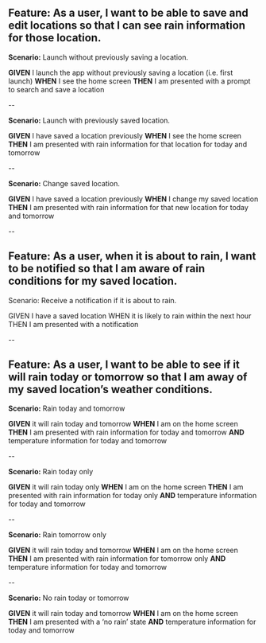 Feature: As a user, I want to be able to save and edit locations so that I can see rain information for those location.
----


**Scenario:** Launch without previously saving a location.

**GIVEN** I launch the app without previously saving a location (i.e. first launch)
**WHEN** I see the home screen
**THEN** I am presented with a prompt to search and save a location

--

**Scenario:** Launch with previously saved location.

**GIVEN** I have saved a location previously
**WHEN** I see the home screen
**THEN** I am presented with rain information for that location for today and tomorrow

--

**Scenario:** Change saved location.

**GIVEN** I have saved a location previously
**WHEN** I change my saved location
**THEN** I am presented with rain information for that new location for today and tomorrow

--

Feature: As a user, when it is about to rain, I want to be notified so that I am aware of rain conditions for my saved location.
----


Scenario: Receive a notification if it is about to rain.

GIVEN I have a saved location
WHEN it is likely to rain within the next hour
THEN I am presented with a notification

--

Feature: As a user, I want to be able to see if it will rain today or tomorrow so that I am away of my saved location’s weather conditions.
----

**Scenario:** Rain today and tomorrow

**GIVEN** it will rain today and tomorrow
**WHEN** I am on the home screen
**THEN** I am presented with rain information for today and tomorrow
**AND** temperature information for today and tomorrow

--

**Scenario:** Rain today only

**GIVEN** it will rain today only
**WHEN** I am on the home screen
**THEN** I am presented with rain information for today only
**AND** temperature information for today and tomorrow

--

**Scenario:** Rain tomorrow only

**GIVEN** it will rain today and tomorrow
**WHEN** I am on the home screen
**THEN** I am presented with rain information for tomorrow only
**AND** temperature information for today and tomorrow

--

**Scenario:** No rain today or tomorrow

**GIVEN** it will rain today and tomorrow
**WHEN** I am on the home screen
**THEN** I am presented with a ‘no rain’ state
**AND** temperature information for today and tomorrow


